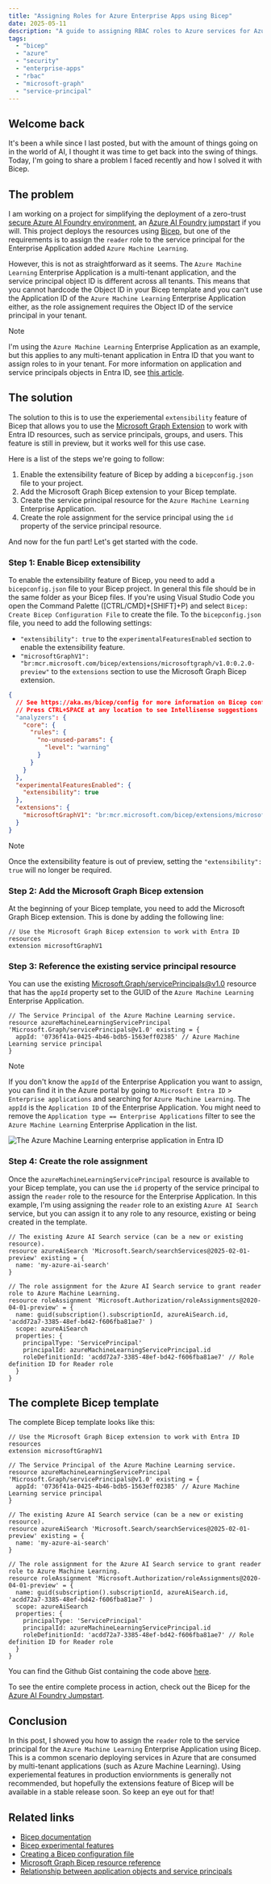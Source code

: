 ```yaml
---
title: "Assigning Roles for Azure Enterprise Apps using Bicep"
date: 2025-05-11
description: "A guide to assigning RBAC roles to Azure services for Azure Enterprise Apps using Bicep."
tags: 
  - "bicep"
  - "azure"
  - "security"
  - "enterprise-apps"
  - "rbac"
  - "microsoft-graph"
  - "service-principal"
---
```


## Welcome back

It's been a while since I last posted, but with the amount of things going on in the world of AI, I thought it was time to get back into the swing of things. Today, I'm going to share a problem I faced recently and how I solved it with Bicep.

## The problem

I am working on a project for simplifying the deployment of a zero-trust [secure Azure AI Foundry environment](https://learn.microsoft.com/azure/ai-foundry/how-to/create-secure-ai-hub), an [Azure AI Foundry jumpstart](https://github.com/PlagueHO/azure-ai-foundry-jumpstart) if you will. This project deploys the resources using [Bicep](http://aka.ms/bicep), but one of the requirements is to assign the `reader` role to the service principal for the Enterprise Application added  `Azure Machine Learning`.

However, this is not as straightforward as it seems. The `Azure Machine Learning` Enterprise Application is a multi-tenant application, and the service principal object ID is different across all tenants. This means that you cannot hardcode the Object ID in your Bicep template and you can't use the Application ID of the `Azure Machine Learning` Enterprise Application either, as the role assignement requires the Object ID of the service principal in your tenant.

> [!NOTE]
> I'm using the `Azure Machine Learning` Enterprise Application as an example, but this applies to any multi-tenant application in Entra ID that you want to assign roles to in your tenant. For more information on application and service principals objects in Entra ID, see [this article](https://learn.microsoft.com/en-us/entra/identity-platform/app-objects-and-service-principals?tabs=browser#relationship-between-application-objects-and-service-principals).

## The solution

The solution to this is to use the experiemental `extensibility` feature of Bicep that allows you to use the [Microsoft Graph Extension](https://learn.microsoft.com/en-us/graph/templates/bicep/reference/overview?view=graph-bicep-1.0) to work with Entra ID resources, such as service principals, groups, and users. This feature is still in preview, but it works well for this use case.

Here is a list of the steps we're going to follow:

1. Enable the extensibility feature of Bicep by adding a `bicepconfig.json` file to your project.
1. Add the Microsoft Graph Bicep extension to your Bicep template.
1. Create the service principal resource for the `Azure Machine Learning` Enterprise Application.
1. Create the role assignment for the service principal using the `id` property of the service principal resource.

And now for the fun part! Let's get started with the code.

### Step 1: Enable Bicep extensibility

To enable the extensibility feature of Bicep, you need to add a `bicepconfig.json` file to your Bicep project. In general this file should be in the same folder as your Bicep files. If you're using Visual Studio Code you open the Command Palette ([CTRL/CMD]+[SHIFT]+P) and select `Bicep: Create Bicep Configuration File` to create the file. To the `bicepconfig.json` file, you need to add the following settings:

- `"extensibility": true` to the `experimentalFeaturesEnabled` section to enable the extensibility feature.
- `"microsoftGraphV1": "br:mcr.microsoft.com/bicep/extensions/microsoftgraph/v1.0:0.2.0-preview"` to the `extensions` section to use the Microsoft Graph Bicep extension.

```json
{
  // See https://aka.ms/bicep/config for more information on Bicep configuration options
  // Press CTRL+SPACE at any location to see Intellisense suggestions
  "analyzers": {
    "core": {
      "rules": {
        "no-unused-params": {
          "level": "warning"
        }
      }
    }
  },
  "experimentalFeaturesEnabled": {
    "extensibility": true
  },
  "extensions": {
    "microsoftGraphV1": "br:mcr.microsoft.com/bicep/extensions/microsoftgraph/v1.0:0.2.0-preview"
  }
}
```

> [!NOTE]
> Once the extensibility feature is out of preview, setting the `"extensibility": true` will no longer be required.

### Step 2: Add the Microsoft Graph Bicep extension

At the beginning of your Bicep template, you need to add the Microsoft Graph Bicep extension. This is done by adding the following line:

```bicep
// Use the Microsoft Graph Bicep extension to work with Entra ID resources
extension microsoftGraphV1
```

### Step 3: Reference the existing service principal resource

You can use the existing [Microsoft.Graph/servicePrincipals@v1.0](https://learn.microsoft.com/en-us/graph/templates/bicep/reference/serviceprincipals?view=graph-bicep-1.0) resource that has the `appId` property set to the GUID of the `Azure Machine Learning` Enterprise Application.

```bicep
// The Service Principal of the Azure Machine Learning service.
resource azureMachineLearningServicePrincipal 'Microsoft.Graph/servicePrincipals@v1.0' existing = {
  appId: '0736f41a-0425-4b46-bdb5-1563eff02385' // Azure Machine Learning service principal
}
```

> [!NOTE]
> If you don't know the `appId` of the Enterprise Application you want to assign, you can find it in the Azure portal by going to `Microsoft Entra ID` > `Enterprise applications` and searching for `Azure Machine Learning`. The `appId` is the `Application ID` of the Enterprise Application. You might need to remove the `Application type == Enterprise Applications` filter to see the `Azure Machine Learning` Enterprise Application in the list.

![The Azure Machine Learning enterprise application in Entra ID](/assets/images/screenshots/ss-entra-id-enterprise-app-azure-machine-learning.png 'The Azure Machine Learning enterprise application in Entra ID')

### Step 4: Create the role assignment

Once the `azureMachineLearningServicePrincipal` resource is available to your Bicep template, you can use the `id` property of the service principal to assign the `reader` role to the resource for the Enterprise Application. In this example, I'm using assigning the `reader` role to an existing `Azure AI Search` service, but you can assign it to any role to any resource, existing or being created in the template.

```bicep
// The existing Azure AI Search service (can be a new or existing resource).
resource azureAiSearch 'Microsoft.Search/searchServices@2025-02-01-preview' existing = {
  name: 'my-azure-ai-search'
}

// The role assignment for the Azure AI Search service to grant reader role to Azure Machine Learning.
resource roleAssignment 'Microsoft.Authorization/roleAssignments@2020-04-01-preview' = {
  name: guid(subscription().subscriptionId, azureAiSearch.id, 'acdd72a7-3385-48ef-bd42-f606fba81ae7' )
  scope: azureAiSearch
  properties: {
    principalType: 'ServicePrincipal'
    principalId: azureMachineLearningServicePrincipal.id
    roleDefinitionId: 'acdd72a7-3385-48ef-bd42-f606fba81ae7' // Role definition ID for Reader role
  }
}
```

## The complete Bicep template

The complete Bicep template looks like this:

```bicep
// Use the Microsoft Graph Bicep extension to work with Entra ID resources
extension microsoftGraphV1

// The Service Principal of the Azure Machine Learning service.
resource azureMachineLearningServicePrincipal 'Microsoft.Graph/servicePrincipals@v1.0' existing = {
  appId: '0736f41a-0425-4b46-bdb5-1563eff02385' // Azure Machine Learning service principal
}

// The existing Azure AI Search service (can be a new or existing resource).
resource azureAiSearch 'Microsoft.Search/searchServices@2025-02-01-preview' existing = {
  name: 'my-azure-ai-search'
}

// The role assignment for the Azure AI Search service to grant reader role to Azure Machine Learning.
resource roleAssignment 'Microsoft.Authorization/roleAssignments@2020-04-01-preview' = {
  name: guid(subscription().subscriptionId, azureAiSearch.id, 'acdd72a7-3385-48ef-bd42-f606fba81ae7' )
  scope: azureAiSearch
  properties: {
    principalType: 'ServicePrincipal'
    principalId: azureMachineLearningServicePrincipal.id
    roleDefinitionId: 'acdd72a7-3385-48ef-bd42-f606fba81ae7' // Role definition ID for Reader role
  }
}
```

You can find the Github Gist containing the code above [here](https://gist.github.com/PlagueHO/0f3a2b1c4d5e7f8a6c9b8e4d5e7f8a6).

To see the entire complete process in action, check out the Bicep for the [Azure AI Foundry Jumpstart](https://github.com/PlagueHO/azure-ai-foundry-jumpstart/blob/main/infra/main.bicep).

## Conclusion

In this post, I showed you how to assign the `reader` role to the service principal for the `Azure Machine Learning` Enterprise Application using Bicep. This is a common scenario deploying services in Azure that are consumed by multi-tenant applications (such as Azure Machine Learning). Using experiemental features in production enviornments is generally not recommended, but hopefully the extensions feature of Bicep will be available in a stable release soon. So keep an eye out for that!

## Related links

- [Bicep documentation](https://aka.ms/bicep)
- [Bicep experimental features](https://github.com/Azure/bicep/blob/main/docs/experimental-features.md)
- [Creating a Bicep configuration file](https://learn.microsoft.com/en-us/azure/azure-resource-manager/bicep/bicep-config)
- [Microsoft Graph Bicep resource reference](https://learn.microsoft.com/en-us/graph/templates/bicep/reference/overview?view=graph-bicep-1.0)
- [Relationship between application objects and service principals](https://learn.microsoft.com/en-us/entra/identity-platform/app-objects-and-service-principals?tabs=browser#relationship-between-application-objects-and-service-principals)
